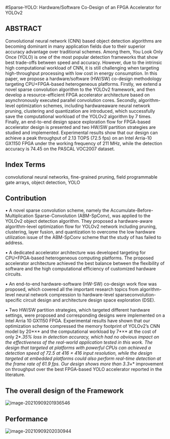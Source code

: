 #Sparse-YOLO: Hardware/Software Co-Design of an FPGA Accelerator for YOLOv2
## ABSTRACT

Convolutional neural network (CNN) based object detection algorithms are becoming dominant in many application fields due to their superior accuracy advantage over traditional schemes. Among them, You Look Only Once (YOLO) is one of the most popular detection frameworks that show best trade-offs between speed and accuracy. However, due to the intrinsic high computational workload of CNN, it is still challenging when targeting high-throughput processing with low cost in energy consumption. In this paper, we propose a hardware/software (HW/SW) co-design methodology targeting CPU+FPGA-based heterogeneous platforms. Firstly, we extend a novel sparse convolution algorithm to the YOLOv2 framework, and then develop a resource-efficient FPGA accelerator architecture based on asynchronously executed parallel convolution cores. Secondly, algorithm-level optimization schemes, including hardwareaware neural network pruning, clustering and quantization are introduced, which successfully save the computational workload of the YOLOv2 algorithm by 7 times. Finally, an end-to-end design space exploration flow for FPGA-based accelerator design is presented and two HW/SW partition strategies are studied and implemented. Experimental results show that our design can achieve a peak throughput of 2.13 TOPS (72.5 fps) on an Intel Arria-10 GX1150 FPGA under the working frequency of 211 MHz, while the detection accuracy is 74.45 on the PASCAL VOC2007 dataset.

## Index Terms

convolutional neural networks, fine-grained pruning, field programmable gate arrays, object detection, YOLO

## Contribution

*•* A novel sparse convolution scheme, namely the Accumulate-Before-Multiplication Sparse-Convolution (ABM-SpConv), was applied to the YOLOv2 object detection algorithm. They proposed a hardware-aware algorithm-level optimization flow for YOLOv2 network including pruning, clustering, layer fusion, and quantization to overcome the low hardware utilization issue of the ABM-SpConv scheme that the study of  has failed to address.

*•* A dedicated accelerator architecture was developed targeting for CPU+FPGA-based heterogeneous computing platforms. The proposed accelerator architecture achieved the best balance between the flexibility of software and the high computational efficiency of customized hardware circuits.

*•* An end-to-end hardware-software (HW-SW) co-design work flow was proposed, which covered all the important research topics from algorithm-level neural network compression to hardware-level sparseconvolution-specific circuit design and architecture design space exploration (DSE).

*•* Two HW/SW partition strategies, which targeted different hardware settings, were proposed and corresponding designs were implemented on a Intel Arria 10 GX1150 FPGA. Experimental results have shown that our optimization scheme compressed the memory footprint of YOLOv2’s CNN model by 20*×* and the computational workload by 7*×* at the cost of only 2*.*35% loss in detection accuracy, which had no obvious impact on the effectiveness of the real-world application tested in this work. The design that targeted at platforms with powerful CPUs can achieved a detection speed of 72.5 at 416 *×* 416 input resolution, while the design targeted at embedded platforms could also perform real-time detection at the frame rate of 61.9 fps. Our design shows more than 3*.*3*×* improvement on throughput over the best FPGA-based YOLO accelerator reported in the literature.

## The overall design of the Framework

![image-20210909201936546](https://gitee.com/feiyipengfei/pic-md1/raw/master/20210909201936.png)

## Performance

![image-20210909202030944](https://gitee.com/feiyipengfei/pic-md1/raw/master/20210909202030.png)

